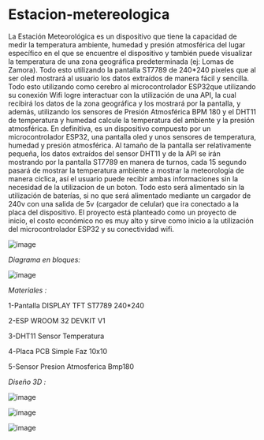 # Estacion-metereologica
La  Estación  Meteorológica  es  un  dispositivo  que  tiene  la  capacidad  de  medir  la temperatura  ambiente,  humedad  y  presión  atmosférica  del  lugar  específico  en  el  que  se encuentre  el  dispositivo  y  también  puede  visualizar  la  temperatura  de  una  zona geográfica  predeterminada  (ej:  Lomas  de  Zamora).  Todo  esto  utilizando  la  pantalla ST7789 de 240*240 pixeles que al ser oled mostrará al usuario los datos extraídos de manera fácil y sencilla. Todo esto utilizando como cerebro al microcontrolador ESP32que  utilizando  su  conexión  Wifi  logre  interactuar  con  la  utilización  de  una  API,  la  cual recibirá  los  datos  de  la  zona  geográfica  y  los  mostrará  por  la  pantalla,  y  además, utilizando  los  sensores  de  Presión  Atmosférica  BPM  180  y  el    DHT11  de  temperatura  y humedad  calcule  la  temperatura  del  ambiente  y  la  presión  atmosférica.
En  definitiva,  es  un  dispositivo  compuesto  por  un  microcontrolador  ESP32,  una  pantalla oled  y  unos  sensores  de  temperatura,  humedad  y  presión  atmosférica.
Al  tamaño  de  la  pantalla  ser  relativamente  pequeña,  los  datos  extraídos  del  sensor DHT11  y  de  la  API  se  irán  mostrando  por  la  pantalla  ST7789  en  manera  de  turnos, cada  15  segundo  pasará  de  mostrar  la  temperatura  ambiente  a  mostrar  la  meteorología de manera ciclica, así el usuario puede recibir ambas informaciones sin la necesidad de la utilizacion de un boton.
Todo esto será alimentado sin la utilización de baterías, si no que será alimentado mediante un cargador de 240v con una salida de 5v (cargador de celular) que ira conectado a la placa del dispositivo.
El  proyecto  está  planteado  como  un  proyecto  de  inicio,  el  costo  económico  no  es  muy alto  y  sirve  como  inicio  a  la  utilización  del  microcontrolador  ESP32  y  su  conectividad wifi.

![image](https://github.com/Clysheer/Estacion-metereologica/assets/112779501/a632e171-3ac4-46bb-ba8a-081e93e5fa85)


*Diagrama  en  bloques:*

![image](https://github.com/Clysheer/Estacion-metereologica/assets/112779501/56cff24d-81c1-47f1-8f01-ad6f3b75ed04)


*Materiales :*

1-Pantalla DISPLAY TFT ST7789  240*240

2-ESP  WROOM  32  DEVKIT  V1

3-DHT11 Sensor Temperatura 

4-Placa  PCB  Simple  Faz  10x10

5-Sensor Presion Atmosferica Bmp180


*Diseño 3D :*

![image](https://github.com/Clysheer/Estacion-metereologica/assets/112779501/e3d9f9ba-7208-4bc2-9df9-08e691eb176b)

![image](https://github.com/Clysheer/Estacion-metereologica/assets/112779501/6ba13a63-bb2c-414e-a53b-e9fcee4ba187)

![image](https://github.com/Clysheer/Estacion-metereologica/assets/112779501/b6efeacd-a39a-4d09-b9ca-1d85ac8d8a1c)
